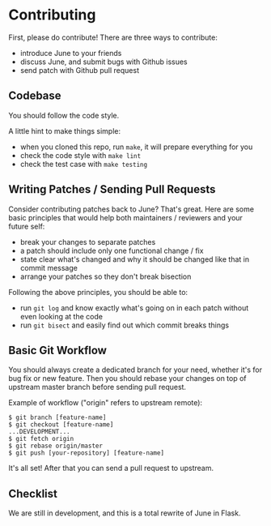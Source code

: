 # Contributing

First, please do contribute! There are three ways to contribute:

- introduce June to your friends
- discuss June, and submit bugs with Github issues
- send patch with Github pull request


## Codebase

You should follow the code style.

A little hint to make things simple:

- when you cloned this repo, run `make`, it will prepare everything for you
- check the code style with `make lint`
- check the test case with `make testing`


## Writing Patches / Sending Pull Requests

Consider contributing patches back to June? That's great. Here are some basic principles that would help both maintainers / reviewers and your future self:

- break your changes to separate patches
- a patch should include only one functional change / fix
- state clear what's changed and why it should be changed like that in commit message
- arrange your patches so they don't break bisection

Following the above principles, you should be able to:

- run `git log` and know exactly what's going on in each patch without even looking at the code
- run `git bisect` and easily find out which commit breaks things


## Basic Git Workflow

You should always create a dedicated branch for your need, whether it's for bug fix or new feature. Then you should rebase your changes on top of upstream master branch before sending pull request.

Example of workflow ("origin" refers to upstream remote):

```
$ git branch [feature-name]
$ git checkout [feature-name]
...DEVELOPMENT...
$ git fetch origin
$ git rebase origin/master
$ git push [your-repository] [feature-name]
```

It's all set! After that you can send a pull request to upstream.

## Checklist

We are still in development, and this is a total rewrite of June in Flask.
